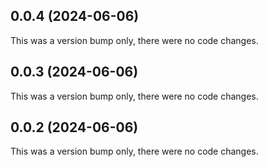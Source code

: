 ## 0.0.4 (2024-06-06)

This was a version bump only, there were no code changes.

## 0.0.3 (2024-06-06)

This was a version bump only, there were no code changes.

## 0.0.2 (2024-06-06)

This was a version bump only, there were no code changes.
